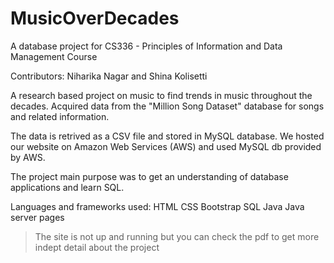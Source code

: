 # MusicOverDecades
A database project for CS336 - Principles of Information and Data Management Course

Contributors:
Niharika Nagar and Shina Kolisetti 

A research based project on music to find trends in music throughout the decades. Acquired data from the "Million Song Dataset" database for songs and related information. 

The data is retrived as a CSV file and stored in MySQL database. We hosted our website on Amazon Web Services (AWS) and used MySQL db provided by AWS. 

The project main purpose was to get an understanding of database applications and learn SQL. 

Languages and frameworks used:
HTML
CSS
Bootstrap
SQL
Java
Java server pages

> The site is not up and running but you can check the pdf to get more indept detail about the project
